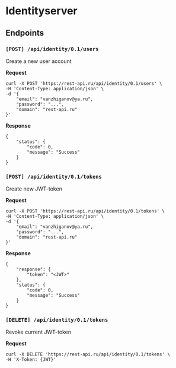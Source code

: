 # Identityserver

## Endpoints

### `[POST] /api/identity/0.1/users`

Create a new user account

**Request**

    curl -X POST 'https://rest-api.ru/api/identity/0.1/users' \
    -H 'Content-Type: application/json' \
    -d '{
        "email": "vanzhiganov@ya.ru",
        "password": "...",
        "domain": "rest-api.ru"
    }'

**Response**

    {
        "status": {
            "code": 0,
            "message": "Success"
        }
    }

### `[POST] /api/identity/0.1/tokens`

Create new JWT-token

**Request**

    curl -X POST 'https://rest-api.ru/api/identity/0.1/tokens' \
    -H 'Content-Type: application/json' \
    -d '{
        "email": "vanzhiganov@ya.ru",
        "password": "...",
        "domain": "rest-api.ru"
    }'

**Response**

    {
        "response": {
            "token": "<JWT>"
        },
        "status": {
            "code": 0,
            "message": "Success"
        }
    }

### `[DELETE] /api/identity/0.1/tokens`

Revoke current JWT-token

**Request**

    curl -X DELETE 'https://rest-api.ru/api/identity/0.1/tokens' \
    -H 'X-Token: {JWT}'
